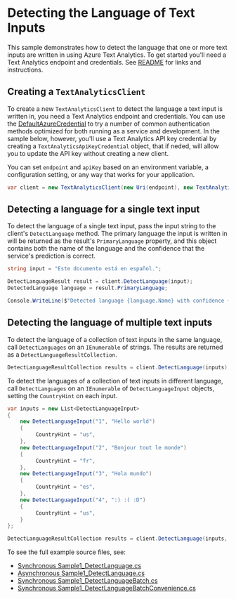# Detecting the Language of Text Inputs

This sample demonstrates how to detect the language that one or more text inputs are written in using Azure Text Analytics.  To get started you'll need a Text Analytics endpoint and credentials.  See [README](../README.md) for links and instructions.

## Creating a `TextAnalyticsClient`

To create a new `TextAnalyticsClient` to detect the language a text input is written in, you need a Text Analytics endpoint and credentials.  You can use the [DefaultAzureCredential][DefaultAzureCredential] to try a number of common authentication methods optimized for both running as a service and development.  In the sample below, however, you'll use a Text Analytics API key credential by creating a `TextAnalyticsApiKeyCredential` object, that if neded, will allow you to update the API key without creating a new client.

You can set `endpoint` and `apiKey` based on an environment variable, a configuration setting, or any way that works for your application.

```C# Snippet:TextAnalyticsSample1CreateClient
var client = new TextAnalyticsClient(new Uri(endpoint), new TextAnalyticsApiKeyCredential(apiKey));
```

## Detecting a language for a single text input

To detect the language of a single text input, pass the input string to the client's `DetectLanguage` method.  The primary language the input is written in will be returned as the result's `PrimaryLanguage` property, and this object contains both the name of the language and the confidence that the service's prediction is correct.

```C# Snippet:DetectLanguage
string input = "Este documento está en español.";

DetectLanguageResult result = client.DetectLanguage(input);
DetectedLanguage language = result.PrimaryLanguage;

Console.WriteLine($"Detected language {language.Name} with confidence {language.Score:0.00}.");
```

## Detecting the language of multiple text inputs

To detect the language of a collection of text inputs in the same language, call `DetectLanguages` on an `IEnumerable` of strings.  The results are returned as a `DetectLanguageResultCollection`.

```C# Snippet:TextAnalyticsSample1DetectLanguagesConvenience
DetectLanguageResultCollection results = client.DetectLanguage(inputs);
```

To detect the languages of a collection of text inputs in different language, call `DetectLanguages` on an `IEnumerable` of `DetectLanguageInput` objects, setting the `CountryHint` on each input.

```C# Snippet:TextAnalyticsSample1DetectLanguagesBatch
var inputs = new List<DetectLanguageInput>
{
    new DetectLanguageInput("1", "Hello world")
    {
         CountryHint = "us",
    },
    new DetectLanguageInput("2", "Bonjour tout le monde")
    {
         CountryHint = "fr",
    },
    new DetectLanguageInput("3", "Hola mundo")
    {
         CountryHint = "es",
    },
    new DetectLanguageInput("4", ":) :( :D")
    {
         CountryHint = "us",
    }
};

DetectLanguageResultCollection results = client.DetectLanguage(inputs, new TextAnalyticsRequestOptions { IncludeStatistics = true });
```

To see the full example source files, see:

* [Synchronous Sample1_DetectLanguage.cs](../tests/samples/Sample1_DetectLanguage.cs)
* [Asynchronous Sample1_DetectLanguage.cs](../tests/samples/Sample1_DetectLanguageAsync.cs)
* [Synchronous Sample1_DetectLanguageBatch.cs](../tests/samples/Sample1_DetectLanguageBatch.cs)
* [Synchronous Sample1_DetectLanguageBatchConvenience.cs](../tests/samples/Sample1_DetectLanguageBatchConvenience.cs)

[DefaultAzureCredential]: ../../../identity/Azure.Identity/README.md